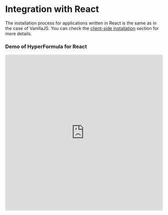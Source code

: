 # Integration with React

The installation process for applications written in React is the same as in the case of VanillaJS. You can check the [client-side installation](client-side.md) section for more details.

### Demo of HyperFormula for React

<iframe
   src="https://codesandbox.io/embed/github/handsontable/hyperformula-demos/tree/develop/react-demo?autoresize=1&fontsize=14&hidenavigation=1&theme=dark&view=preview"
   style="width:100%; height:500px; border:0; border-radius: 4px; overflow:hidden;"
   title="handsontable/hyperformula-demos: basic-usage"
   allow="accelerometer; ambient-light-sensor; camera; encrypted-media; geolocation; gyroscope; hid; microphone; midi; payment; usb; vr; xr-spatial-tracking"
   sandbox="allow-forms allow-modals allow-popups allow-presentation allow-same-origin allow-scripts"
/>



